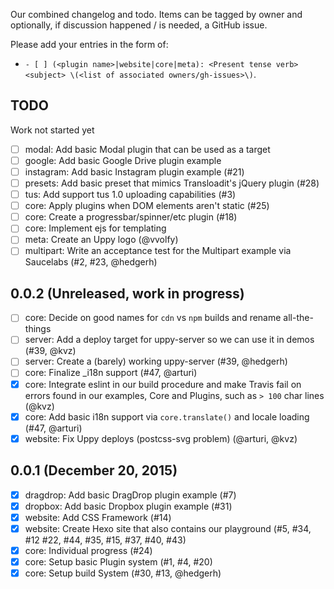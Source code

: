 Our combined changelog and todo. Items can be tagged by owner and optionally, if discussion
happened / is needed, a GitHub issue.

Please add your entries in the form of:

 - `- [ ] (<plugin name>|website|core|meta): <Present tense verb> <subject> \(<list of associated owners/gh-issues>\)`.

## TODO

Work not started yet

- [ ] modal: Add basic Modal plugin that can be used as a target
- [ ] google: Add basic Google Drive plugin example
- [ ] instagram: Add basic Instagram plugin example (#21)
- [ ] presets: Add basic preset that mimics Transloadit's jQuery plugin (#28)
- [ ] tus: Add support tus 1.0 uploading capabilities (#3)
- [ ] core: Apply plugins when DOM elements aren't static (#25)
- [ ] core: Create a progressbar/spinner/etc plugin (#18)
- [ ] core: Implement ejs for templating
- [ ] meta: Create an Uppy logo (@vvolfy)
- [ ] multipart: Write an acceptance test for the Multipart example via Saucelabs (#2, #23, @hedgerh)

## 0.0.2 (Unreleased, work in progress)

- [ ] core: Decide on good names for `cdn` vs `npm` builds and rename all-the-things
- [ ] server: Add a deploy target for uppy-server so we can use it in demos (#39, @kvz)
- [ ] server: Create a (barely) working uppy-server (#39, @hedgerh)
- [ ] core: Finalize _i18n support (#47, @arturi)
- [x] core: Integrate eslint in our build procedure and make Travis fail on errors found in our examples, Core and Plugins, such as `> 100` char lines (@kvz)
- [x] core: Add basic i18n support via `core.translate()` and locale loading (#47, @arturi)
- [x] website: Fix Uppy deploys (postcss-svg problem) (@arturi, @kvz)

## 0.0.1 (December 20, 2015)

- [x] dragdrop: Add basic DragDrop plugin example (#7)
- [x] dropbox: Add basic Dropbox plugin example (#31)
- [x] website: Add CSS Framework (#14)
- [x] website: Create Hexo site that also contains our playground (#5, #34, #12 #22, #44, #35, #15, #37, #40, #43)
- [x] core: Individual progress (#24)
- [x] core: Setup basic Plugin system (#1, #4, #20)
- [x] core: Setup build System (#30, #13, @hedgerh)
